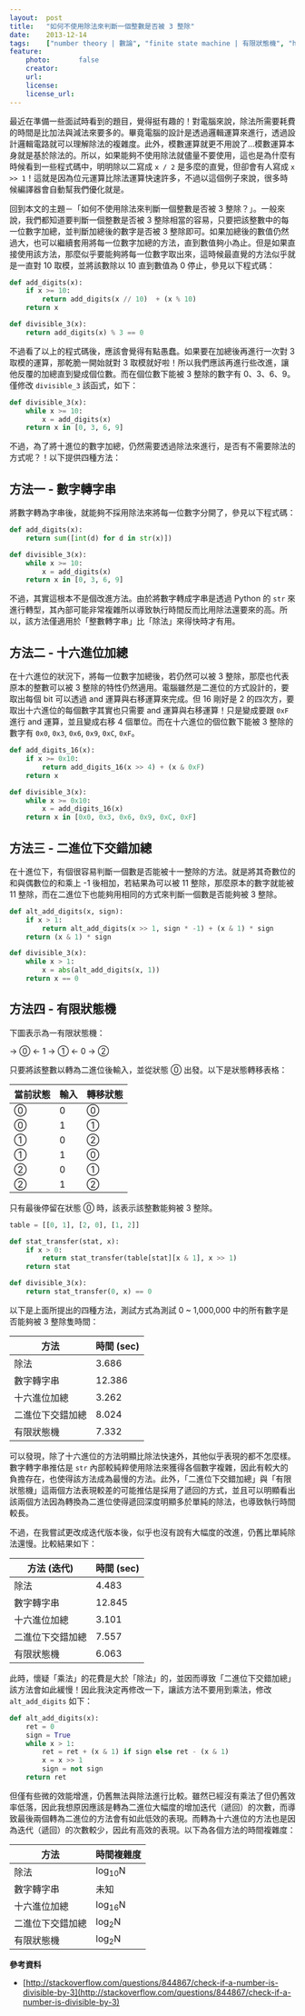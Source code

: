 ```yaml
---
layout:  post
title:   "如何不使用除法來判斷一個整數是否被 3 整除"
date:    2013-12-14
tags:    ["number theory | 數論", "finite state machine | 有限狀態機", "hexadecimal | 十六進制"]
feature:
    photo:       false
    creator:     
    url:         
    license:     
    license_url: 
---
```


最近在準備一些面試時看到的題目，覺得挺有趣的！對電腦來說，除法所需要耗費的時間是比加法與減法來要多的。畢竟電腦的設計是透過邏輯運算來進行，透過設計邏輯電路就可以理解除法的複雜度。此外，模數運算就更不用說了...模數運算本身就是基於除法的。所以，如果能夠不使用除法就儘量不要使用，這也是為什麼有時候看到一些程式碼中，明明除以二寫成 `x / 2` 是多麼的直覺，但卻會有人寫成 `x >> 1`！這就是因為位元運算比除法運算快速許多，不過以這個例子來說，很多時候編譯器會自動幫我們優化就是。

回到本文的主題－「如何不使用除法來判斷一個整數是否被 3 整除？」。一般來說，我們都知道要判斷一個整數是否被 3 整除相當的容易，只要把該整數中的每一位數字加總，並判斷加總後的數字是否被 3 整除即可。如果加總後的數值仍然過大，也可以繼續套用將每一位數字加總的方法，直到數值夠小為止。但是如果直接使用該方法，那麼似乎要能夠將每一位數字取出來，這時候最直覺的方法似乎就是一直對 10 取模，並將該數除以 10 直到數值為 0 停止，參見以下程式碼：

```python
def add_digits(x):
	if x >= 10:
		return add_digits(x // 10)  + (x % 10)
	return x

def divisible_3(x):
	return add_digits(x) % 3 == 0
```

不過看了以上的程式碼後，應該會覺得有點愚蠢。如果要在加總後再進行一次對 3 取模的運算，那乾脆一開始就對 3 取模就好啦！所以我們應該再進行些改進，讓他反覆的加總直到變成個位數。而在個位數下能被 3 整除的數字有 0、3、6、9。僅修改 `divisible_3` 該函式，如下：

```python
def divisible_3(x):
	while x >= 10:
		x = add_digits(x)
	return x in [0, 3, 6, 9]
```

不過，為了將十進位的數字加總，仍然需要透過除法來進行，是否有不需要除法的方式呢？！以下提供四種方法：

## 方法一 - 數字轉字串

將數字轉為字串後，就能夠不採用除法來將每一位數字分開了，參見以下程式碼：

```python
def add_digits(x):
	return sum([int(d) for d in str(x)])

def divisible_3(x):
	while x >= 10:
		x = add_digits(x)
	return x in [0, 3, 6, 9]
```

不過，其實這根本不是個改進方法。由於將數字轉成字串是透過 Python 的 `str` 來進行轉型，其內部可能非常複雜所以導致執行時間反而比用除法還要來的高。所以，該方法僅適用於「整數轉字串」比「除法」來得快時才有用。

## 方法二 - 十六進位加總

在十六進位的狀況下，將每一位數字加總後，若仍然可以被 3 整除，那麼也代表原本的整數可以被 3 整除的特性仍然適用。電腦雖然是二進位的方式設計的，要取出每個 bit 可以透過 and 運算與右移運算來完成。但 16 剛好是 2 的四次方，要取出十六進位的每個數字其實也只需要 and 運算與右移運算！只是變成要跟 `0xF` 進行 and 運算，並且變成右移 4 個單位。而在十六進位的個位數下能被 3 整除的數字有 `0x0`, `0x3`, `0x6`, `0x9`, `0xC`, `0xF`。

```python
def add_digits_16(x):
	if x >= 0x10:
		return add_digits_16(x >> 4) + (x & 0xF)
	return x

def divisible_3(x):
	while x >= 0x10:
		x = add_digits_16(x)
	return x in [0x0, 0x3, 0x6, 0x9, 0xC, 0xF]
```

## 方法三 - 二進位下交錯加總

在十進位下，有個很容易判斷一個數是否能被十一整除的方法。就是將其奇數位的和與偶數位的和乘上 -1 後相加，若結果為可以被 11 整除，那麼原本的數字就能被 11 整除，而在二進位下也能夠用相同的方式來判斷一個數是否能夠被 3 整除。

```python
def alt_add_digits(x, sign):
	if x > 1:
		return alt_add_digits(x >> 1, sign * -1) + (x & 1) * sign
	return (x & 1) * sign

def divisible_3(x):
	while x > 1:
		x = abs(alt_add_digits(x, 1))
	return x == 0
```

## 方法四 - 有限狀態機

下圖表示為一有限狀態機：

→ ⓪ ← 1 → ① ← 0 → ②

只要將該整數以轉為二進位後輸入，並從狀態 ⓪ 出發。以下是狀態轉移表格：

當前狀態 | 輸入 | 轉移狀態
-------- | ---- | --------
⓪        | 0    | ⓪
⓪        | 1    | ①
①        | 0    | ②
①        | 1    | ⓪
②        | 0    | ①
②        | 1    | ②

只有最後停留在狀態 ⓪ 時，該表示該整數能夠被 3 整除。

```python
table = [[0, 1], [2, 0], [1, 2]]

def stat_transfer(stat, x):
	if x > 0:
		return stat_transfer(table[stat][x & 1], x >> 1)
	return stat

def divisible_3(x):
	return stat_transfer(0, x) == 0
```

以下是上面所提出的四種方法，測試方式為測試 0 ~ 1,000,000 中的所有數字是否能夠被 3 整除隻時間：

方法 | 時間 (sec)
---- | ----
除法 | 3.686
數字轉字串 | 12.386
十六進位加總 | 3.262
二進位下交錯加總 | 8.024
有限狀態機 | 7.332

可以發現，除了十六進位的方法明顯比除法快速外，其他似乎表現的都不怎麼樣。數字轉字串推估是 `str` 內部較純粹使用除法來獲得各個數字複雜，因此有較大的負擔存在，也使得該方法成為最慢的方法。此外，「二進位下交錯加總」與「有限狀態機」這兩個方法表現較差的可能推估是採用了遞回的方式，並且可以明顯看出該兩個方法因為轉換為二進位使得遞回深度明顯多於單純的除法，也導致執行時間較長。

不過，在我嘗試更改成迭代版本後，似乎也沒有說有大幅度的改進，仍舊比單純除法還慢。比較結果如下：

方法 (迭代) | 時間 (sec)
---- | ----
除法 | 4.483
數字轉字串 | 12.845
十六進位加總 | 3.101
二進位下交錯加總 | 7.557
有限狀態機 | 6.063

此時，懷疑「乘法」的花費是大於「除法」的，並因而導致「二進位下交錯加總」該方法會如此緩慢！因此我決定再修改一下，讓該方法不要用到乘法，修改 `alt_add_digits` 如下：

```python
def alt_add_digits(x):
	ret = 0
	sign = True
	while x > 1:
		ret = ret + (x & 1) if sign else ret - (x & 1)
		x = x >> 1
		sign = not sign
	return ret
```

但僅有些微的效能增進，仍舊無法與除法進行比較。雖然已經沒有乘法了但仍舊效率低落，因此我想原因應該是轉為二進位大幅度的增加迭代（遞回）的次數，而導致最後兩個轉為二進位的方法會有如此低效的表現。而轉為十六進位的方法也是因為迭代（遞回）的次數較少，因此有高效的表現。以下為各個方法的時間複雜度：

方法 | 時間複雜度
---- | ----
除法 | log<sub>10</sub>N
數字轉字串 | 未知
十六進位加總 | log<sub>16</sub>N
二進位下交錯加總 | log<sub>2</sub>N
有限狀態機 | log<sub>2</sub>N

**參考資料**

- [http://stackoverflow.com/questions/844867/check-if-a-number-is-divisible-by-3](http://stackoverflow.com/questions/844867/check-if-a-number-is-divisible-by-3)
